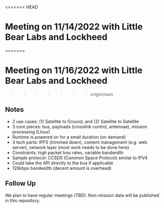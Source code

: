 <<<<<<< HEAD
# Meeting on 11/14/2022 with Little Bear Labs and Lockheed
=======
# Meeting on 11/16/2022 with Little Bear Labs and Lockheed
>>>>>>> origin/main

## Notes

* 2 use cases: (1) Satellite to Ground, and (2) Satellite to Satellite
* 3 core pieces: bus, payloads (crosslink control, antennae), mission processing (Linux)
* Runtime is powered on for a small duration (on demand)
* 3 tech parts: IPFS (trimmed down), content management (e.g. web server), network layer (most work needs to be done here)
* Constraints: high packet loss rates, variable bandwidth
* Sample protocol: CCSDS (Common Space Protocol) similar to IPV4
* Could take the API directly to the bus if applicable
* 128kbps bandwidth (decent amount is overhead)

## Follow Up

We plan to have regular meetings (TBD).  Non-mission data will be published in this repository.